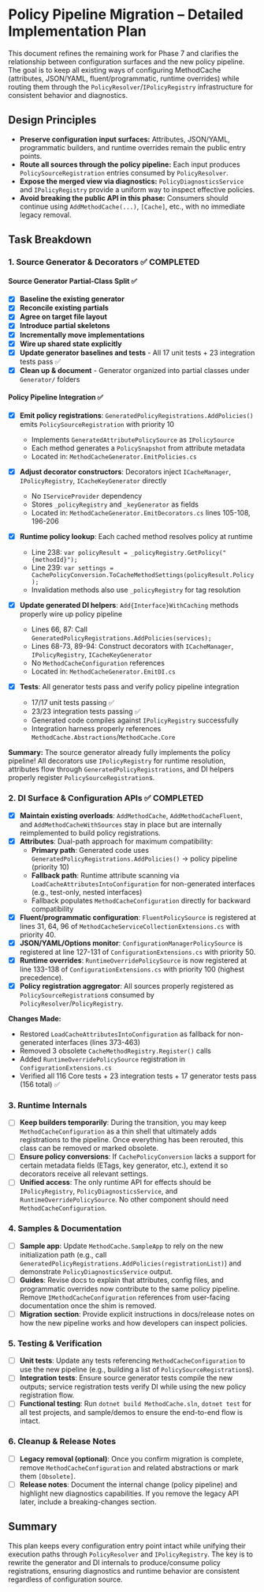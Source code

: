 # Policy Pipeline Migration – Detailed Implementation Plan

This document refines the remaining work for Phase 7 and clarifies the relationship between configuration surfaces and the new policy pipeline. The goal is to keep all existing ways of configuring MethodCache (attributes, JSON/YAML, fluent/programmatic, runtime overrides) while routing them through the `PolicyResolver`/`IPolicyRegistry` infrastructure for consistent behavior and diagnostics.

## Design Principles
- **Preserve configuration input surfaces:** Attributes, JSON/YAML, programmatic builders, and runtime overrides remain the public entry points.
- **Route all sources through the policy pipeline:** Each input produces `PolicySourceRegistration` entries consumed by `PolicyResolver`.
- **Expose the merged view via diagnostics:** `PolicyDiagnosticsService` and `IPolicyRegistry` provide a uniform way to inspect effective policies.
- **Avoid breaking the public API in this phase:** Consumers should continue using `AddMethodCache(...)`, `[Cache]`, etc., with no immediate legacy removal.

## Task Breakdown

### 1. Source Generator & Decorators ✅ COMPLETED

#### Source Generator Partial-Class Split ✅
- [x] **Baseline the existing generator**
- [x] **Reconcile existing partials**
- [x] **Agree on target file layout**
- [x] **Introduce partial skeletons**
- [x] **Incrementally move implementations**
- [x] **Wire up shared state explicitly**
- [x] **Update generator baselines and tests** - All 17 unit tests + 23 integration tests pass ✅
- [x] **Clean up & document** - Generator organized into partial classes under `Generator/` folders

#### Policy Pipeline Integration ✅
- [x] **Emit policy registrations**: `GeneratedPolicyRegistrations.AddPolicies()` emits `PolicySourceRegistration` with priority 10
  - Implements `GeneratedAttributePolicySource` as `IPolicySource`
  - Each method generates a `PolicySnapshot` from attribute metadata
  - Located in: `MethodCacheGenerator.EmitPolicies.cs`

- [x] **Adjust decorator constructors**: Decorators inject `ICacheManager`, `IPolicyRegistry`, `ICacheKeyGenerator` directly
  - No `IServiceProvider` dependency
  - Stores `_policyRegistry` and `_keyGenerator` as fields
  - Located in: `MethodCacheGenerator.EmitDecorators.cs` lines 105-108, 196-206

- [x] **Runtime policy lookup**: Each cached method resolves policy at runtime
  - Line 238: `var policyResult = _policyRegistry.GetPolicy("{methodId}");`
  - Line 239: `var settings = CachePolicyConversion.ToCacheMethodSettings(policyResult.Policy);`
  - Invalidation methods also use `_policyRegistry` for tag resolution

- [x] **Update generated DI helpers**: `Add{Interface}WithCaching` methods properly wire up policy pipeline
  - Lines 66, 87: Call `GeneratedPolicyRegistrations.AddPolicies(services);`
  - Lines 68-73, 89-94: Construct decorators with `ICacheManager`, `IPolicyRegistry`, `ICacheKeyGenerator`
  - No `MethodCacheConfiguration` references
  - Located in: `MethodCacheGenerator.EmitDI.cs`

- [x] **Tests**: All generator tests pass and verify policy pipeline integration
  - 17/17 unit tests passing ✅
  - 23/23 integration tests passing ✅
  - Generated code compiles against `IPolicyRegistry` successfully
  - Integration harness properly references `MethodCache.Abstractions`/`MethodCache.Core`

**Summary:** The source generator already fully implements the policy pipeline! All decorators use `IPolicyRegistry` for runtime resolution, attributes flow through `GeneratedPolicyRegistrations`, and DI helpers properly register `PolicySourceRegistration`s.

### 2. DI Surface & Configuration APIs ✅ COMPLETED
- [x] **Maintain existing overloads**: `AddMethodCache`, `AddMethodCacheFluent`, and `AddMethodCacheWithSources` stay in place but are internally reimplemented to build policy registrations.
- [x] **Attributes**: Dual-path approach for maximum compatibility:
  - **Primary path**: Generated code uses `GeneratedPolicyRegistrations.AddPolicies()` → policy pipeline (priority 10)
  - **Fallback path**: Runtime attribute scanning via `LoadCacheAttributesIntoConfiguration` for non-generated interfaces (e.g., test-only, nested interfaces)
  - Fallback populates `MethodCacheConfiguration` directly for backward compatibility
- [x] **Fluent/programmatic configuration**: `FluentPolicySource` is registered at lines 31, 64, 96 of `MethodCacheServiceCollectionExtensions.cs` with priority 40.
- [x] **JSON/YAML/Options monitor**: `ConfigurationManagerPolicySource` is registered at line 127-131 of `ConfigurationExtensions.cs` with priority 50.
- [x] **Runtime overrides**: `RuntimeOverridePolicySource` is now registered at line 133-138 of `ConfigurationExtensions.cs` with priority 100 (highest precedence).
- [x] **Policy registration aggregator**: All sources properly registered as `PolicySourceRegistration`s consumed by `PolicyResolver`/`PolicyRegistry`.

**Changes Made:**
- Restored `LoadCacheAttributesIntoConfiguration` as fallback for non-generated interfaces (lines 373-463)
- Removed 3 obsolete `CacheMethodRegistry.Register()` calls
- Added `RuntimeOverridePolicySource` registration in `ConfigurationExtensions.cs`
- Verified all 116 Core tests + 23 integration tests + 17 generator tests pass (156 total) ✅

### 3. Runtime Internals
- [ ] **Keep builders temporarily**: During the transition, you may keep `MethodCacheConfiguration` as a thin shell that ultimately adds registrations to the pipeline. Once everything has been rerouted, this class can be removed or marked obsolete.
- [ ] **Ensure policy conversions**: If `CachePolicyConversion` lacks a support for certain metadata fields (ETags, key generator, etc.), extend it so decorators receive all relevant settings.
- [ ] **Unified access**: The only runtime API for effects should be `IPolicyRegistry`, `PolicyDiagnosticsService`, and `RuntimeOverridePolicySource`. No other component should need `MethodCacheConfiguration`.

### 4. Samples & Documentation
- [ ] **Sample app**: Update `MethodCache.SampleApp` to rely on the new initialization path (e.g., call `GeneratedPolicyRegistrations.AddPolicies(registrationList)`) and demonstrate `PolicyDiagnosticsService` output.
- [ ] **Guides**: Revise docs to explain that attributes, config files, and programmatic overrides now contribute to the same policy pipeline. Remove `IMethodCacheConfiguration` references from user-facing documentation once the shim is removed.
- [ ] **Migration section**: Provide explicit instructions in docs/release notes on how the new pipeline works and how developers can inspect policies.

### 5. Testing & Verification
- [ ] **Unit tests**: Update any tests referencing `MethodCacheConfiguration` to use the new pipeline (e.g., building a list of `PolicySourceRegistration`s).
- [ ] **Integration tests**: Ensure source generator tests compile the new outputs; service registration tests verify DI while using the new policy registration flow.
- [ ] **Functional testing**: Run `dotnet build MethodCache.sln`, `dotnet test` for all test projects, and sample/demos to ensure the end-to-end flow is intact.

### 6. Cleanup & Release Notes
- [ ] **Legacy removal (optional)**: Once you confirm migration is complete, remove `MethodCacheConfiguration` and related abstractions or mark them `[Obsolete]`.
- [ ] **Release notes**: Document the internal change (policy pipeline) and highlight new diagnostics capabilities. If you remove the legacy API later, include a breaking-changes section.

## Summary
This plan keeps every configuration entry point intact while unifying their execution paths through `PolicyResolver` and `IPolicyRegistry`. The key is to rewrite the generator and DI internals to produce/consume policy registrations, ensuring diagnostics and runtime behavior are consistent regardless of configuration source.







